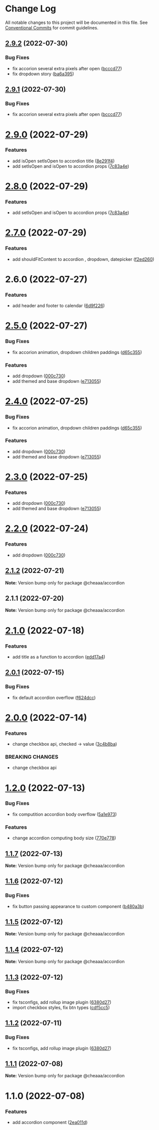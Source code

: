 # Change Log

All notable changes to this project will be documented in this file.
See [Conventional Commits](https://conventionalcommits.org) for commit guidelines.

## [2.9.2](https://github.com/SergeyBondar93/liba/compare/@cheaaa/accordion@2.9.1...@cheaaa/accordion@2.9.2) (2022-07-30)


### Bug Fixes

* fix accorion several extra pixels after open ([bcccd77](https://github.com/SergeyBondar93/liba/commit/bcccd772850d8e7018a7f3e4e25f7176b90bf372))
* fix dropdown story ([ba6a395](https://github.com/SergeyBondar93/liba/commit/ba6a395f1b8672578eda8b5454ccfc161c6906b9))





## [2.9.1](https://github.com/SergeyBondar93/liba/compare/@cheaaa/accordion@2.9.0...@cheaaa/accordion@2.9.1) (2022-07-30)


### Bug Fixes

* fix accorion several extra pixels after open ([bcccd77](https://github.com/SergeyBondar93/liba/commit/bcccd772850d8e7018a7f3e4e25f7176b90bf372))





# [2.9.0](https://github.com/SergeyBondar93/liba/compare/@cheaaa/accordion@2.8.0...@cheaaa/accordion@2.9.0) (2022-07-29)


### Features

* add isOpen setIsOpen to accordion title ([8e291f4](https://github.com/SergeyBondar93/liba/commit/8e291f430f7a7066c826669da0ab2a0de8cd1b51))
* add setIsOpen and isOpen to accordion props ([7c83a4e](https://github.com/SergeyBondar93/liba/commit/7c83a4e4e2a0cc452a4235cc3eba6f5201e4e486))





# [2.8.0](https://github.com/SergeyBondar93/liba/compare/@cheaaa/accordion@2.7.0...@cheaaa/accordion@2.8.0) (2022-07-29)


### Features

* add setIsOpen and isOpen to accordion props ([7c83a4e](https://github.com/SergeyBondar93/liba/commit/7c83a4e4e2a0cc452a4235cc3eba6f5201e4e486))





# [2.7.0](https://github.com/SergeyBondar93/liba/compare/@cheaaa/accordion@2.6.0...@cheaaa/accordion@2.7.0) (2022-07-29)


### Features

* add shouldFitContent to accordion , dropdown, datepicker ([f2ed260](https://github.com/SergeyBondar93/liba/commit/f2ed260cf8b4130519b899ccc579bdea2f95325a))





# 2.6.0 (2022-07-27)


### Features

* add header and footer to calendar ([6d9f226](https://github.com/SergeyBondar93/liba/commit/6d9f2268fb0bb4feaf90b6390023e7219d386961))





# [2.5.0](https://github.com/SergeyBondar93/liba/compare/@cheaaa/accordion@2.4.0...@cheaaa/accordion@2.5.0) (2022-07-27)


### Bug Fixes

* fix accorion animation, dropdown children paddings ([d65c355](https://github.com/SergeyBondar93/liba/commit/d65c35568018474fe08fc360ef77ce93f4c9e08a))


### Features

* add dropdown ([000c730](https://github.com/SergeyBondar93/liba/commit/000c730742be67bb4cafd1a7e142054183fc8e7f))
* add themed and base dropdown ([e713055](https://github.com/SergeyBondar93/liba/commit/e713055e8ddf68efb29480397ef1dba0e8eb370d))





# [2.4.0](https://github.com/SergeyBondar93/liba/compare/@cheaaa/accordion@2.3.0...@cheaaa/accordion@2.4.0) (2022-07-25)


### Bug Fixes

* fix accorion animation, dropdown children paddings ([d65c355](https://github.com/SergeyBondar93/liba/commit/d65c35568018474fe08fc360ef77ce93f4c9e08a))


### Features

* add dropdown ([000c730](https://github.com/SergeyBondar93/liba/commit/000c730742be67bb4cafd1a7e142054183fc8e7f))
* add themed and base dropdown ([e713055](https://github.com/SergeyBondar93/liba/commit/e713055e8ddf68efb29480397ef1dba0e8eb370d))





# [2.3.0](https://github.com/SergeyBondar93/liba/compare/@cheaaa/accordion@2.2.0...@cheaaa/accordion@2.3.0) (2022-07-25)


### Features

* add dropdown ([000c730](https://github.com/SergeyBondar93/liba/commit/000c730742be67bb4cafd1a7e142054183fc8e7f))
* add themed and base dropdown ([e713055](https://github.com/SergeyBondar93/liba/commit/e713055e8ddf68efb29480397ef1dba0e8eb370d))





# [2.2.0](https://github.com/SergeyBondar93/liba/compare/@cheaaa/accordion@2.1.2...@cheaaa/accordion@2.2.0) (2022-07-24)


### Features

* add dropdown ([000c730](https://github.com/SergeyBondar93/liba/commit/000c730742be67bb4cafd1a7e142054183fc8e7f))





## [2.1.2](https://github.com/SergeyBondar93/liba/compare/@cheaaa/accordion@2.1.1...@cheaaa/accordion@2.1.2) (2022-07-21)

**Note:** Version bump only for package @cheaaa/accordion





## 2.1.1 (2022-07-20)

**Note:** Version bump only for package @cheaaa/accordion





# [2.1.0](https://github.com/SergeyBondar93/liba/compare/@cheaaa/accordion@2.0.1...@cheaaa/accordion@2.1.0) (2022-07-18)


### Features

* add title as a function to accordion ([edd17a4](https://github.com/SergeyBondar93/liba/commit/edd17a477414b053536d7adb1e54016e1bdfa4f4))





## [2.0.1](https://github.com/SergeyBondar93/liba/compare/@cheaaa/accordion@2.0.0...@cheaaa/accordion@2.0.1) (2022-07-15)


### Bug Fixes

* fix default accordion overflow ([f624dcc](https://github.com/SergeyBondar93/liba/commit/f624dcc6bb56f34b24934bae3edcd622b69876a9))





# [2.0.0](https://github.com/SergeyBondar93/liba/compare/@cheaaa/accordion@1.2.0...@cheaaa/accordion@2.0.0) (2022-07-14)


### Features

* change checkbox api, checked -> value ([3c4b8ba](https://github.com/SergeyBondar93/liba/commit/3c4b8ba05d722eb4d252e51154b8080c7aeb2285))


### BREAKING CHANGES

* change checkbox api





# [1.2.0](https://github.com/SergeyBondar93/liba/compare/@cheaaa/accordion@1.1.7...@cheaaa/accordion@1.2.0) (2022-07-13)


### Bug Fixes

* fix computition accordion body overflow ([5a1e973](https://github.com/SergeyBondar93/liba/commit/5a1e9731e1590125c9d1acf74336735eba972b2b))


### Features

* change accordion computing body size ([770e778](https://github.com/SergeyBondar93/liba/commit/770e7783f161c77cc7c0903145a3b4ad5ffcd4de))





## [1.1.7](https://github.com/SergeyBondar93/liba/compare/@cheaaa/accordion@1.1.6...@cheaaa/accordion@1.1.7) (2022-07-13)

**Note:** Version bump only for package @cheaaa/accordion





## [1.1.6](https://github.com/SergeyBondar93/liba/compare/@cheaaa/accordion@1.1.5...@cheaaa/accordion@1.1.6) (2022-07-12)


### Bug Fixes

* fix button passing appearance to custom component ([b480a3b](https://github.com/SergeyBondar93/liba/commit/b480a3bbe01693a0647e7009900aa3c3002c77b0))





## [1.1.5](https://github.com/SergeyBondar93/liba/compare/@cheaaa/accordion@1.1.4...@cheaaa/accordion@1.1.5) (2022-07-12)

**Note:** Version bump only for package @cheaaa/accordion





## [1.1.4](https://github.com/SergeyBondar93/liba/compare/@cheaaa/accordion@1.1.3...@cheaaa/accordion@1.1.4) (2022-07-12)

**Note:** Version bump only for package @cheaaa/accordion





## [1.1.3](https://github.com/SergeyBondar93/liba/compare/@cheaaa/accordion@1.1.2...@cheaaa/accordion@1.1.3) (2022-07-12)


### Bug Fixes

* fix tsconfigs, add rollup image plugin ([6380d27](https://github.com/SergeyBondar93/liba/commit/6380d272ef79220e4644deeb1c1b3ac925a1658f))
* import checkbox styles, fix btn types ([cdf5cc5](https://github.com/SergeyBondar93/liba/commit/cdf5cc518530bad9c258a05e62734bc22f437523))





## [1.1.2](https://github.com/SergeyBondar93/liba/compare/@cheaaa/accordion@1.1.1...@cheaaa/accordion@1.1.2) (2022-07-11)


### Bug Fixes

* fix tsconfigs, add rollup image plugin ([6380d27](https://github.com/SergeyBondar93/liba/commit/6380d272ef79220e4644deeb1c1b3ac925a1658f))





## [1.1.1](https://github.com/SergeyBondar93/liba/compare/@cheaaa/accordion@1.1.0...@cheaaa/accordion@1.1.1) (2022-07-08)

**Note:** Version bump only for package @cheaaa/accordion





# 1.1.0 (2022-07-08)


### Features

* add accordion component ([2ea011d](https://github.com/SergeyBondar93/liba/commit/2ea011da2e0e1a18300b5bcff6c707f8756151b6))
